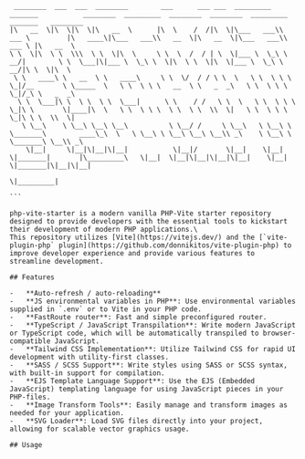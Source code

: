 
```
 ________  ___  ___  ________        ___      ___ ___  _________  _______           ________  _________  ________  ________  _________  _______   ________     
|\   __  \|\  \|\  \|\   __  \      |\  \    /  /|\  \|\___   ___\\  ___ \         |\   ____\|\___   ___\\   __  \|\   __  \|\___   ___\\  ___ \ |\   __  \    
\ \  \|\  \ \  \\\  \ \  \|\  \     \ \  \  /  / | \  \|___ \  \_\ \   __/|        \ \  \___|\|___ \  \_\ \  \|\  \ \  \|\  \|___ \  \_\ \   __/|\ \  \|\  \   
 \ \   ____\ \   __  \ \   ____\     \ \  \/  / / \ \  \   \ \  \ \ \  \_|/__       \ \_____  \   \ \  \ \ \   __  \ \   _  _\   \ \  \ \ \  \_|/_\ \   _  _\  
  \ \  \___|\ \  \ \  \ \  \___|      \ \    / /   \ \  \   \ \  \ \ \  \_|\ \       \|____|\  \   \ \  \ \ \  \ \  \ \  \\  \|   \ \  \ \ \  \_|\ \ \  \\  \| 
   \ \__\    \ \__\ \__\ \__\          \ \__/ /     \ \__\   \ \__\ \ \_______\        ____\_\  \   \ \__\ \ \__\ \__\ \__\\ _\    \ \__\ \ \_______\ \__\\ _\ 
    \|__|     \|__|\|__|\|__|           \|__|/       \|__|    \|__|  \|_______|       |\_________\   \|__|  \|__|\|__|\|__|\|__|    \|__|  \|_______|\|__|\|__|
                                                                                      \|_________|                                                             
                                                                                                                                                                            ```                                                                                                                                  

php-vite-starter is a modern vanilla PHP-Vite starter repository designed to provide developers with the essential tools to kickstart their development of modern PHP applications.\
This repository utilizes [Vite](https://vitejs.dev/) and the [`vite-plugin-php` plugin](https://github.com/donnikitos/vite-plugin-php) to improve developer experience and provide various features to streamline development.

## Features

-   **Auto-refresh / auto-reloading**
-   **JS environmental variables in PHP**: Use environmental variables supplied in `.env` or to Vite in your PHP code.
-   **FastRoute router**: Fast and simple preconfigured router.
-   **TypeScript / JavaScript Transpilation**: Write modern JavaScript or TypeScript code, which will be automatically transpiled to browser-compatible JavaScript.
-   **Tailwind CSS Implementation**: Utilize Tailwind CSS for rapid UI development with utility-first classes.
-   **SASS / SCSS Support**: Write styles using SASS or SCSS syntax, with built-in support for compilation.
-   **EJS Template Language Support**: Use the EJS (Embedded JavaScript) templating language for using JavaScript pieces in your PHP-files.
-   **Image Transform Tools**: Easily manage and transform images as needed for your application.
-   **SVG Loader**: Load SVG files directly into your project, allowing for scalable vector graphics usage.

## Usage
